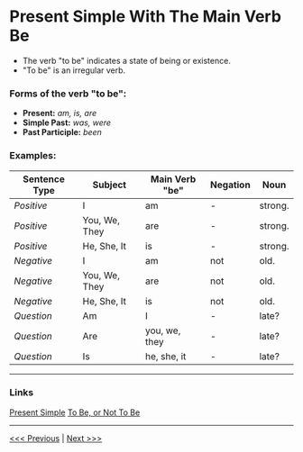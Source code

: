 # Present Simple With The Main Verb Be

- The verb "to be" indicates a state of being or existence.
- "To be" is an irregular verb.

### Forms of the verb "to be":

- **Present:** _am, is, are_
- **Simple Past:** _was, were_
- **Past Participle:** _been_

### Examples:

| Sentence Type | Subject       | Main Verb "be" | Negation | Noun    |
| ------------- | ------------- | -------------- | -------- | ------- |
| _Positive_    | I             | am             | -        | strong. |
| _Positive_    | You, We, They | are            | -        | strong. |
| _Positive_    | He, She, It   | is             | -        | strong. |
| _Negative_    | I             | am             | not      | old.    |
| _Negative_    | You, We, They | are            | not      | old.    |
| _Negative_    | He, She, It   | is             | not      | old.    |
| _Question_    | Am            | I              | -        | late?   |
| _Question_    | Are           | you, we, they  | -        | late?   |
| _Question_    | Is            | he, she, it    | -        | late?   |

---

### Links

[Present Simple](https://www.englishclub.com/grammar/verb-tenses_present-simple.htm)
[To Be, or Not To Be](https://languagetool.org/insights/post/forms-of-to-be/)

---

[<<< Previous](./pages/PresentSimpleGeneralSentenceExamples.md) | [Next >>>](./PresentSImpleForNowSentenceExamples.md)
